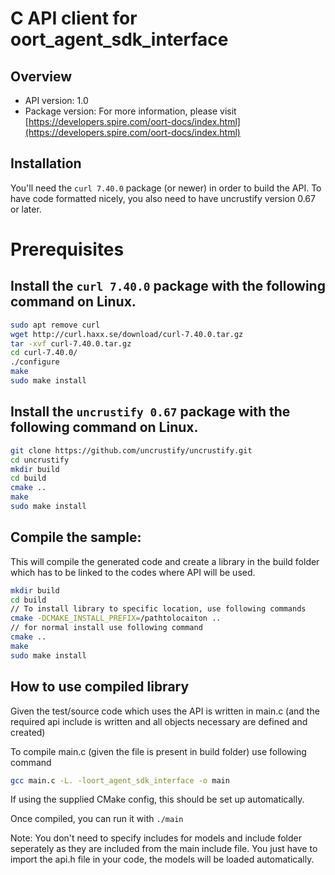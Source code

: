 # C API client for oort_agent_sdk_interface

## Overview

- API version: 1.0
- Package version: 
For more information, please visit [https://developers.spire.com/oort-docs/index.html](https://developers.spire.com/oort-docs/index.html)

## Installation
You'll need the `curl 7.40.0` package (or newer) in order to build the API. To have code formatted nicely, you also need to have uncrustify version 0.67 or later.

# Prerequisites

## Install the `curl 7.40.0` package with the following command on Linux.
```bash
sudo apt remove curl
wget http://curl.haxx.se/download/curl-7.40.0.tar.gz
tar -xvf curl-7.40.0.tar.gz
cd curl-7.40.0/
./configure
make
sudo make install
```
## Install the `uncrustify 0.67` package with the following command on Linux.
```bash
git clone https://github.com/uncrustify/uncrustify.git
cd uncrustify
mkdir build
cd build
cmake ..
make
sudo make install
```

## Compile the sample:
This will compile the generated code and create a library in the build folder which has to be linked to the codes where API will be used.
```bash
mkdir build
cd build
// To install library to specific location, use following commands
cmake -DCMAKE_INSTALL_PREFIX=/pathtolocaiton ..
// for normal install use following command
cmake ..
make
sudo make install
```
## How to use compiled library
Given the test/source code which uses the API is written in main.c
(and the required api include is written and all objects necessary are defined and created)

To compile main.c (given the file is present in build folder) use following command
```bash
gcc main.c -L. -loort_agent_sdk_interface -o main
```
If using the supplied CMake config, this should be set up automatically.


Once compiled, you can run it with ``` ./main ```

Note: You don't need to specify includes for models and include folder 
seperately as they are included from the main include file. You just 
have to import the api.h file in your code, the models will be loaded automatically.
